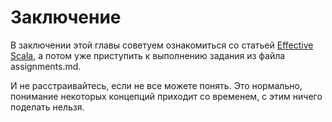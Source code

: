﻿Заключение
==========
В заключении этой главы советуем ознакомиться со статьей
 [Effective Scala][effective-scala], а потом уже
приступить к выполнению задания из файла
assignments.md.

И не расстраивайтесь, если не все можете понять. Это нормально,
понимание некоторых концепций приходит со временем, с этим ничего
поделать нельзя.

[effective-scala]: http://twitter.github.io/effectivescala/


